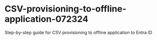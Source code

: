 # CSV-provisioning-to-offline-application-072324
Step-by-step guide for CSV provisioning to offline application to Entra ID
